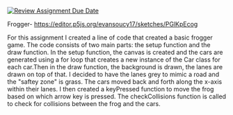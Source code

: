 [![Review Assignment Due Date](https://classroom.github.com/assets/deadline-readme-button-24ddc0f5d75046c5622901739e7c5dd533143b0c8e959d652212380cedb1ea36.svg)](https://classroom.github.com/a/w0x8b7lw)


Frogger- https://editor.p5js.org/evansoucy17/sketches/PGlKpEcog

For this assignment I created a line of code that created a basic frogger game. The code consists of two main parts: the setup function and the draw function. In the setup function, the canvas is created and the cars are generated using a for loop that creates a new instance of the Car class for each car.Then in the draw function, the background is drawn, the lanes are drawn on top of that. I decided to have the lanes grey to mimic a road and the "saftey zone" is grass. The cars  moved back and forth along the x-axis within their lanes. I then created a  keyPressed function to move the frog based on which arrow key is pressed. The checkCollisions function is called to check for collisions between the frog and the cars.

